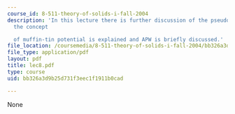 ```yaml
---
course_id: 8-511-theory-of-solids-i-fall-2004
description: 'In this lecture there is further discussion of the pseudopotential and
  the concept

  of muffin-tin potential is explained and APW is briefly discussed.'
file_location: /coursemedia/8-511-theory-of-solids-i-fall-2004/bb326a3d9b25d731f3eec1f1911b0cad_lec8.pdf
file_type: application/pdf
layout: pdf
title: lec8.pdf
type: course
uid: bb326a3d9b25d731f3eec1f1911b0cad

---
```

None